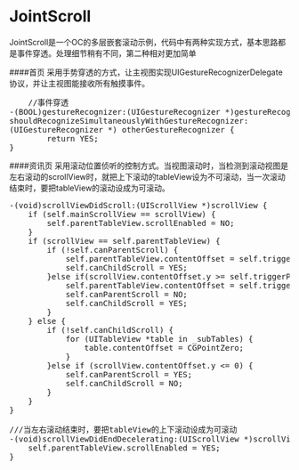 # JointScroll
 
JointScroll是一个OC的多层嵌套滚动示例，代码中有两种实现方式，基本思路都是事件穿透。处理细节稍有不同，第二种相对更加简单

####首页
采用手势穿透的方式，让主视图实现UIGestureRecognizerDelegate协议，并让主视图能接收所有触摸事件。
<pre>
	//事件穿透
-(BOOL)gestureRecognizer:(UIGestureRecognizer *)gestureRecognizer 
shouldRecognizeSimultaneouslyWithGestureRecognizer:
(UIGestureRecognizer *) otherGestureRecognizer {
		return YES;
}
</pre>


####资讯页
采用滚动位置侦听的控制方式。当视图滚动时，当检测到滚动视图是左右滚动的scrollView时，就把上下滚动的tableView设为不可滚动，当一次滚动结束时，要把tableView的滚动设成为可滚动。
<pre>
-(void)scrollViewDidScroll:(UIScrollView *)scrollView {
    if (self.mainScrollView == scrollView) {
        self.parentTableView.scrollEnabled = NO;
    }
    if (scrollView == self.parentTableView) {
        if (!self.canParentScroll) {
            self.parentTableView.contentOffset = self.triggerPoint;
            self.canChildScroll = YES;
        }else if(scrollView.contentOffset.y >= self.triggerPoint.y) {
            self.parentTableView.contentOffset = self.triggerPoint;
            self.canParentScroll = NO;
            self.canChildScroll = YES;
        }
    } else {
        if (!self.canChildScroll) {
            for (UITableView *table in _subTables) {
                table.contentOffset = CGPointZero;
            }
        }else if (scrollView.contentOffset.y <= 0) {
            self.canParentScroll = YES;
            self.canChildScroll = NO;
        }
    }
}

///当左右滚动结束时，要把tableView的上下滚动设成为可滚动
-(void)scrollViewDidEndDecelerating:(UIScrollView *)scrollView {
    self.parentTableView.scrollEnabled = YES;
}
</pre>


